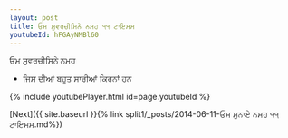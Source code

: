 ```yaml
---
layout: post
title: ਓਮ ਸੁਵਰਚੀਸਿਨੇ ਨਮਹ ੧੧ ਟਾਇਮਸ
youtubeId: hFGAyNMBl60
---
```

 
 
 ਓਮ ਸੁਵਰਚੀਸਿਨੇ ਨਮਹ  
 
 -  ਜਿਸ ਦੀਆਂ ਬਹੁਤ ਸਾਰੀਆਂ ਕਿਰਨਾਂ ਹਨ 
 
  
 
  
 
 
 
 
 
 


{% include youtubePlayer.html id=page.youtubeId %}
 
[Next]({{ site.baseurl }}{% link  split1/_posts/2014-06-11-ਓਮ ਮੁਨਾਏ ਨਮਹ ੧੧ ਟਾਇਮਸ.md%})
 
